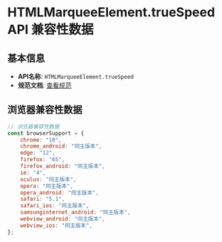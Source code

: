 # HTMLMarqueeElement.trueSpeed API 兼容性数据

## 基本信息

- **API名称**: `HTMLMarqueeElement.trueSpeed`
- **规范文档**: [查看规范](https://html.spec.whatwg.org/multipage/obsolete.html#dom-marquee-truespeed)

## 浏览器兼容性数据

```javascript
// 浏览器兼容性数据
const browserSupport = {
    chrome: "10",
    chrome_android: "同主版本",
    edge: "12",
    firefox: "65",
    firefox_android: "同主版本",
    ie: "4",
    oculus: "同主版本",
    opera: "同主版本",
    opera_android: "同主版本",
    safari: "5.1",
    safari_ios: "同主版本",
    samsunginternet_android: "同主版本",
    webview_android: "同主版本",
    webview_ios: "同主版本",
};

```

